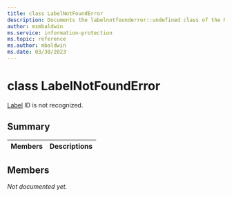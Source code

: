 ```yaml
---
title: class LabelNotFoundError 
description: Documents the labelnotfounderror::undefined class of the Microsoft Information Protection (MIP) SDK.
author: msmbaldwin
ms.service: information-protection
ms.topic: reference
ms.author: mbaldwin
ms.date: 03/30/2023
---
```


# class LabelNotFoundError 
[Label](class_mip_label.md) ID is not recognized.
  
## Summary
 Members                        | Descriptions                                
--------------------------------|---------------------------------------------
  
## Members
_Not documented yet._
